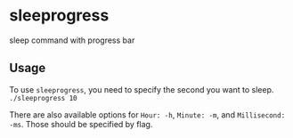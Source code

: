 # sleeprogress
sleep command with progress bar


## Usage
To use `sleeprogress`, you need to specify the second you want to sleep.
`./sleeprogress 10`

There are also available options for `Hour: -h`, `Minute: -m`, and `Millisecond: -ms`.
Those should be specified by flag.
